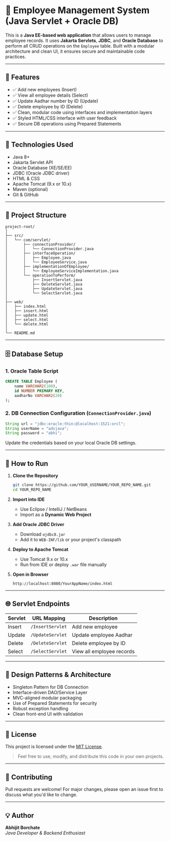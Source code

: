 # 🧾 Employee Management System (Java Servlet + Oracle DB)

This is a **Java EE-based web application** that allows users to manage employee records. It uses **Jakarta Servlets**, **JDBC**, and **Oracle Database** to perform all CRUD operations on the `Employee` table. Built with a modular architecture and clean UI, it ensures secure and maintainable code practices.

---

## 📌 Features

- ✅ Add new employees (Insert)
- ✅ View all employee details (Select)
- ✅ Update Aadhar number by ID (Update)
- ✅ Delete employee by ID (Delete)
- ✅ Clean, modular code using interfaces and implementation layers
- ✅ Styled HTML/CSS interface with user feedback
- ✅ Secure DB operations using Prepared Statements

---

## 🧱 Technologies Used

- Java 8+
- Jakarta Servlet API
- Oracle Database (XE/SE/EE)
- JDBC (Oracle JDBC driver)
- HTML & CSS
- Apache Tomcat (9.x or 10.x)
- Maven (optional)
- Git & GitHub

---

## 📁 Project Structure

```
project-root/
│
├── src/
│   └── com/servlet/
│       ├── connectionProvider/
│       │   └── ConnectionProvider.java
│       ├── interfaceOperation/
│       │   ├── Employee.java
│       │   └── EmployeeService.java
│       ├── implementationOfEmployee/
│       │   └── EmployeeServiceImplementation.java
│       └── operationToPerform/
│           ├── InsertServlet.java
│           ├── DeleteServlet.java
│           ├── UpdateServlet.java
│           └── SelectServlet.java
│
├── web/
│   ├── index.html
│   ├── insert.html
│   ├── update.html
│   ├── select.html
│   └── delete.html
│
└── README.md
```

---

## 🗄️ Database Setup

### 1. Oracle Table Script

```sql
CREATE TABLE Employee (
    name VARCHAR2(100),
    id NUMBER PRIMARY KEY,
    aadharNo VARCHAR2(20)
);
```

### 2. DB Connection Configuration (`ConnectionProvider.java`)

```java
String url = "jdbc:oracle:thin:@localhost:1521:orcl";
String userName = "advjava";
String password = "abhi";
```

Update the credentials based on your local Oracle DB settings.

---

## 🚀 How to Run

1. **Clone the Repository**
   ```bash
   git clone https://github.com/YOUR_USERNAME/YOUR_REPO_NAME.git
   cd YOUR_REPO_NAME
   ```

2. **Import into IDE**
   - Use Eclipse / IntelliJ / NetBeans
   - Import as a **Dynamic Web Project**

3. **Add Oracle JDBC Driver**
   - Download `ojdbc8.jar`
   - Add it to `WEB-INF/lib` or your project's classpath

4. **Deploy to Apache Tomcat**
   - Use Tomcat 9.x or 10.x
   - Run from IDE or deploy `.war` file manually

5. **Open in Browser**
   ```
   http://localhost:8080/YourAppName/index.html
   ```

---

## 🌐 Servlet Endpoints

| Servlet | URL Mapping      | Description               |
|---------|------------------|---------------------------|
| Insert  | `/InsertServlet` | Add new employee          |
| Update  | `/UpdateServlet` | Update employee Aadhar    |
| Delete  | `/DeleteServlet` | Delete employee by ID     |
| Select  | `/SelectServlet` | View all employee records |

---

## 🧠 Design Patterns & Architecture

- Singleton Pattern for DB Connection
- Interface-driven DAO/Service Layer
- MVC-aligned modular packaging
- Use of Prepared Statements for security
- Robust exception handling
- Clean front-end UI with validation

---

## 📜 License

This project is licensed under the [MIT License](LICENSE).

> Feel free to use, modify, and distribute this code in your own projects.

---

## 🙌 Contributing

Pull requests are welcome! For major changes, please open an issue first to discuss what you'd like to change.

---

## 💡 Author

**Abhijit Borchate**  
_Java Developer & Backend Enthusiast_
